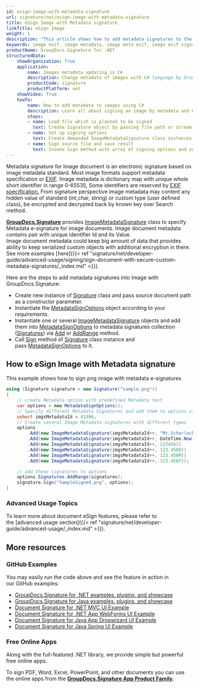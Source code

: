 ```yaml
---
id: esign-image-with-metadata-signature
url: signature/net/esign-image-with-metadata-signature
title: eSign Image with Metadata signature
linkTitle: eSign Image
weight: 1
description: "This article shows how to add metadata signatures to the image exif metadata layer with various data types"
keywords: image exif, image metadata, image meta exif, image exif signature
productName: GroupDocs.Signature for .NET
structuredData:
    showOrganization: True
    application:    
        name: Images metadata updating in C#    
        description: Change metadata of images with C# language by GroupDocs.Signature for .NET APIs
        productCode: signature
        productPlatform: net 
    showVideo: True
    howTo:
        name: How to add metadata to images using C# 
        description: Learn all about signing an image by metadata and C#
        steps:
        - name: Load file which is planned to be signed
          text: Create Signature object by passing file path or stream as a constructor parameter.
        - name: Set up signing options 
          text: Create demanded ImageMetadataSignature class instances and add them to array.
        - name: Sign source file and save result 
          text: Invoke Sign method with array of signing options and output file path or stream.
---
```

Metadata signature for Image document is an electronic signature based on image metadata standard. Most image formats support metadata specification or [EXIF](https://en.wikipedia.org/wiki/Exif). Image metadata is dictionary map with unique whole short identifier in range 0-65535, Some identifiers are reserved by [EXIF specification.](https://www.exiv2.org/tags.html) From signature perspective image metadata may content any hidden value of standard (int,char, string) or custom type (user defined class), be encrypted and decrypted back by known key over Search method.

[**GroupDocs.Signature**](https://products.groupdocs.com/signature/net) provides [ImageMetadataSignature](https://reference.groupdocs.com/signature/net/groupdocs.signature.domain/imagemetadatasignature) class to specify Metadata e-signature for image documents. Image document metadata contains pair with unique identifier Id and its Value.  
Image document metadata could keep big amount of data that provides ability to keep serialized custom objects with additional encryption in there. See more examples [here]({{< ref "signature/net/developer-guide/advanced-usage/signing/sign-document-with-secure-custom-metadata-signatures/_index.md" >}}).

Here are the steps to add metadata signatures into Image with GroupDocs.Signature:

* Create new instance of [Signature](https://reference.groupdocs.com/signature/net/groupdocs.signature/signature) class and pass source document path as a constructor parameter.
* Instantiate the [MetadataSignOptions](https://reference.groupdocs.com/signature/net/groupdocs.signature.options/metadatasignoptions) object according to your requirements.
* Instantiate one or several [ImageMetadataSignature](https://reference.groupdocs.com/signature/net/groupdocs.signature.domain/imagemetadatasignature) objects and add them into [MetadataSignOptions](https://reference.groupdocs.com/signature/net/groupdocs.signature.options/metadatasignoptions) to metadata signatures collection ([Signatures](https://reference.groupdocs.com/signature/net/groupdocs.signature.options/metadatasignoptions/signatures)) via [Add](https://reference.groupdocs.com/signature/net/groupdocs.signature.domain/metadatasignaturecollection/add) or [AddRange](https://reference.groupdocs.com/signature/net/groupdocs.signature.domain/metadatasignaturecollection/addrange) method.
* Call [Sign](https://reference.groupdocs.com/signature/net/groupdocs.signature/signature/sign/) method of [Signature](https://reference.groupdocs.com/signature/net/groupdocs.signature/signature) class instance and pass [MetadataSignOptions](https://reference.groupdocs.com/signature/net/groupdocs.signature.options/metadatasignoptions) to it.

## How to eSign Image with Metadata signature

This example shows how to sign png image with metadata e-signatures

```csharp
using (Signature signature = new Signature("sample.png"))
{
    // create Metadata option with predefined Metadata text
    var options = new MetadataSignOptions();
    // Specify different Metadata Signatures and add them to options signature collection
    ushort imgsMetadataId = 41996;
    // Create several Image Metadata signatures with different types
    options
        .Add(new ImageMetadataSignature(imgsMetadataId++, "Mr.Scherlock Holmes")) // String value
        .Add(new ImageMetadataSignature(imgsMetadataId++, DateTime.Now))          // Date Time valu
        .Add(new ImageMetadataSignature(imgsMetadataId++, 123456))                // Integer value
        .Add(new ImageMetadataSignature(imgsMetadataId++, 123.456D))              // Double value
        .Add(new ImageMetadataSignature(imgsMetadataId++, 123.456M))              // Decimal value
        .Add(new ImageMetadataSignature(imgsMetadataId++, 123.456F));             // Float value

    // add these signatures to options
    options.Signatures.AddRange(signatures);
    signature.Sign("SampleSigned.png", options);
}
```

### Advanced Usage Topics

To learn more about document eSign features, please refer to the [advanced usage section]({{< ref "signature/net/developer-guide/advanced-usage/_index.md" >}}).

## More resources

### GitHub Examples

You may easily run the code above and see the feature in action in our GitHub examples:

* [GroupDocs.Signature for .NET examples, plugins, and showcase](https://github.com/groupdocs-signature/GroupDocs.Signature-for-.NET)
* [GroupDocs.Signature for Java examples, plugins, and showcase](https://github.com/groupdocs-signature/GroupDocs.Signature-for-Java)
* [Document Signature for .NET MVC UI Example](https://github.com/groupdocs-signature/GroupDocs.Signature-for-.NET-MVC)
* [Document Signature for .NET App WebForms UI Example](https://github.com/groupdocs-signature/GroupDocs.Signature-for-.NET-WebForms)
* [Document Signature for Java App Dropwizard UI Example](https://github.com/groupdocs-signature/GroupDocs.Signature-for-Java-Dropwizard)
* [Document Signature for Java Spring UI Example](https://github.com/groupdocs-signature/GroupDocs.Signature-for-Java-Spring)

### Free Online Apps

Along with the full-featured .NET library, we provide simple but powerful free online apps.

To sign PDF, Word, Excel, PowerPoint, and other documents you can use the online apps from the **[GroupDocs.Signature App Product Family](https://products.groupdocs.app/signature/family)**.
